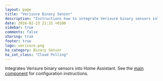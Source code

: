 ```yaml
---
layout: page
title: "Verisure Binary Sensor"
description: "Instructions how to integrate Verisure binary sensors into Home Assistant."
date: 2016-02-23 21:31 +0100
sidebar: true
comments: false
sharing: true
footer: true
logo: verisure.png
ha_category: Binary Sensor
ha_iot_class: "Cloud Polling"
---
```


Integrates Verisure binary sensors into Home Assistant. See the [main component](/components/verisure/) for configuration instructions.
